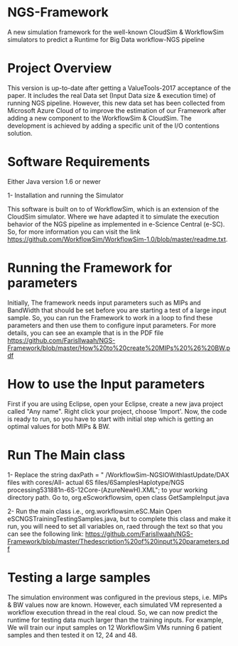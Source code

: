# NGS-Framework
A new simulation framework for the well-known CloudSim &amp; WorkflowSim simulators to predict a Runtime for Big Data workflow-NGS pipeline

# Project Overview
This version is up-to-date after getting a ValueTools-2017 acceptance of the paper.
It includes the real Data set (Input Data size & execution time) of running NGS pipeline. However, this new data set has been collected 
from Microsoft Azure Cloud of to improve the estimation of our Framework after adding a new component to   the WorkflowSim & CloudSim.
The development is achieved by adding a specific unit of the I/O contentions solution.

# Software Requirements
Either Java version 1.6 or newer 

1- Installation and running the Simulator

This software is built on to of WorkflowSim, which is an extension of the CloudSim simulator. Where we have adapted it to simulate the
execution behavior of the NGS pipeline as implemented in e-Science Central (e-SC). So, for more information you can visit the link
https://github.com/WorkflowSim/WorkflowSim-1.0/blob/master/readme.txt. 

# Running the Framework for parameters

Initially, The framework needs input parameters such as MIPs and BandWidth that should be set before you are starting a test of a large
input sample. So, you can run the Framework to work in a loop to find these parameters and then use them to configure input parameters. 
For more details, you can see an example that is in the PDF file 
https://github.com/Farisllwaah/NGS-Framework/blob/master/How%20to%20create%20MIPs%20%26%20BW.pdf

# How to use the Input parameters  

First if you are using Eclipse, open your Eclipse, create a new java project called "Any name". Right click your project, choose
'Import'. Now, the code is ready to run, so you have to start with initial step which is getting an optimal values for both MIPs & BW.

# Run The Main class

1- Replace the string daxPath = " /WorkflowSim-NGSIOWithlastUpdate/DAX files with cores/All- actual 6S files/6SamplesHaplotype/NGS
processing531881n-6S-12Core-(AzureNewH).XML"; to your working directory path. Go to,  org.eScworkflowsim, open class GetSampleInput.java

2- Run the main class i.e., org.workflowsim.eSC.Main Open eSCNGSTrainingTestingSamples.java, but to complete this class and make it run,
you will need to set all variables on, raed through the text so that you can see the following link:
https://github.com/Farisllwaah/NGS-Framework/blob/master/Thedescription%20of%20input%20parameters.pdf


# Testing a large samples

The simulation environment was configured in the previous steps, i.e. MIPs & BW values now are known. However, each simulated VM 
represented a workflow execution thread in the real cloud. So, we can now predict the runtime for testing data much larger than the
training inputs. For example, We will train our input samples on 12 WorkflowSim VMs running 6 patient samples and then tested it on 12,
24 and 48. 
 
 


